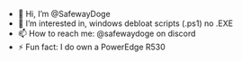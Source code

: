 - 👋 Hi, I’m @SafewayDoge
- 👀 I’m interested in, windows debloat scripts (.ps1) no .EXE
- 📫 How to reach me: @safewaydoge on discord
- ⚡ Fun fact: I do own a PowerEdge R530
